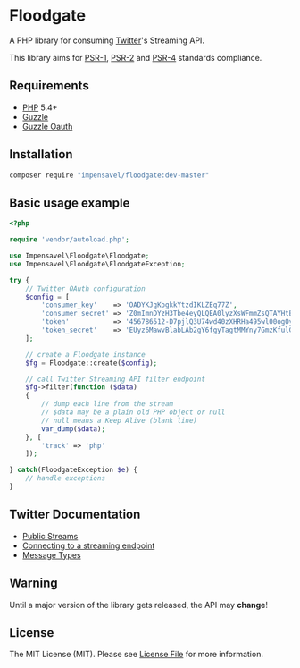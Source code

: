 # Floodgate
A PHP library for consuming [Twitter](http://www.twitter.com)'s Streaming API.

This library aims for [PSR-1][], [PSR-2][] and [PSR-4][] standards compliance.

[PSR-1]: https://github.com/php-fig/fig-standards/blob/master/accepted/PSR-1-basic-coding-standard.md
[PSR-2]: https://github.com/php-fig/fig-standards/blob/master/accepted/PSR-2-coding-style-guide.md
[PSR-4]: https://github.com/php-fig/fig-standards/blob/master/accepted/PSR-4-autoloader.md

## Requirements
* [PHP](http://www.php.net) 5.4+
* [Guzzle](https://packagist.org/packages/guzzlehttp/guzzle)
* [Guzzle Oauth](https://packagist.org/packages/guzzlehttp/oauth-subscriber)

## Installation
``` bash
composer require "impensavel/floodgate:dev-master"
```

## Basic usage example
```php
<?php

require 'vendor/autoload.php';

use Impensavel\Floodgate\Floodgate;
use Impensavel\Floodgate\FloodgateException;

try {
	// Twitter OAuth configuration
	$config = [
		'consumer_key'    => 'OADYKJgKogkkYtzdIKLZEq77Z',
		'consumer_secret' => 'Z0mImnDYzH3Tbe4eyQLQEA0lyzXsWFmmZsQTAYHtBrSBX04bKK',
		'token'           => '456786512-D7pjlQ3U74wd40zXHRHa495wl00ogOyhJu9iqEhz',
		'token_secret'    => 'EUyz6MawvBlabLAb2gY6fgyTagtMMYny7GmzKfulGo3Di',
	];

	// create a Floodgate instance
	$fg = Floodgate::create($config);

	// call Twitter Streaming API filter endpoint
	$fg->filter(function ($data)
	{
		// dump each line from the stream
		// $data may be a plain old PHP object or null
		// null means a Keep Alive (blank line)
		var_dump($data);
	}, [
		'track' => 'php'
	]);

} catch(FloodgateException $e) {
	// handle exceptions
}
```

## Twitter Documentation
- [Public Streams](https://dev.twitter.com/streaming/public)
- [Connecting to a streaming endpoint](https://dev.twitter.com/streaming/overview/connecting)
- [Message Types](https://dev.twitter.com/streaming/overview/messages-types)

## Warning
Until a major version of the library gets released, the API may **change**!

## License
The MIT License (MIT). Please see [License File](LICENSE.md) for more information.
